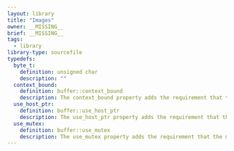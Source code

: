 ```yaml
---
layout: library
title: "Images"
owner: __MISSING__
brief: __MISSING__
tags:
  - library
library-type: sourcefile
typedefs:
  byte_t:
    definition: unsigned char
    description: ""
  context_bound:
    definition: buffer::context_bound
    description: The context_bound property adds the requirement that the SYCL image can only be associated with a single SYCL context that is provided to the property.
  use_host_ptr:
    definition: buffer::use_host_ptr
    description: The use_host_ptr property adds the requirement that the SYCL runtime must not allocate any memory for the image and instead uses the provided host pointer directly.
  use_mutex:
    definition: buffer::use_mutex
    description: The use_mutex property adds the requirement that the memory which is owned by the SYCL image can be shared with the application via a mutex_class provided to the property. The mutex is locked by the runtime whenever the data is in use and unlocked otherwise. Data is synchronized with host data when the mutex is unlocked by the runtime.
---
```

